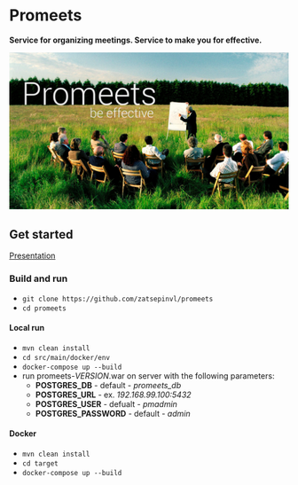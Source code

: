 # Promeets

**Service for organizing meetings. Service to make you for effective.**

![Promeets image](architecture/general/promeets_main.png)

## Get started

[Presentation](architecture/general/Promeets_presentation_1.pptx)

### Build and run

* `git clone https://github.com/zatsepinvl/promeets`
* `cd promeets`

#### Local run

* `mvn clean install`
* `cd src/main/docker/env`
* `docker-compose up --build`
* run promeets-*VERSION*.war on server with the following parameters:
    * **POSTGRES_DB** - default - *promeets_db*
    * **POSTGRES_URL** - ex. *192.168.99.100:5432*
    * **POSTGRES_USER** - defualt - *pmadmin*
    * **POSTGRES_PASSWORD** - default - *admin*
    
#### Docker
* `mvn clean install`
* `cd target`
* `docker-compose up --build`